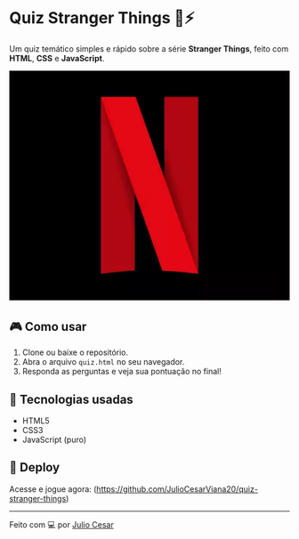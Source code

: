 # Quiz Stranger Things 🧠⚡

Um quiz temático simples e rápido sobre a série **Stranger Things**, feito com **HTML**, **CSS** e **JavaScript**.

![preview](./netflix.png)

## 🎮 Como usar

1. Clone ou baixe o repositório.
2. Abra o arquivo `quiz.html` no seu navegador.
3. Responda as perguntas e veja sua pontuação no final!

## 🧩 Tecnologias usadas

- HTML5
- CSS3
- JavaScript (puro)



## 🔗 Deploy

Acesse e jogue agora:
(https://github.com/JulioCesarViana20/quiz-stranger-things)



---

Feito com 💻 por [Julio Cesar](https://github.com/JulioCesarViana20)
